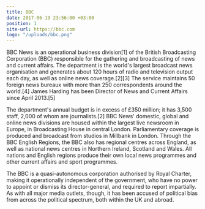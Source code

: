 ```yaml
---
title: BBC
date: 2017-06-19 23:56:00 +03:00
position: 1
site-url: https://bbc.com
logo: "/uploads/bbc.png"
---
```


BBC News is an operational business division[1] of the British Broadcasting Corporation (BBC) responsible for the gathering and broadcasting of news and current affairs. The department is the world's largest broadcast news organisation and generates about 120 hours of radio and television output each day, as well as online news coverage.[2][3] The service maintains 50 foreign news bureaux with more than 250 correspondents around the world.[4] James Harding has been Director of News and Current Affairs since April 2013.[5]

The department's annual budget is in excess of £350 million; it has 3,500 staff, 2,000 of whom are journalists.[2] BBC News' domestic, global and online news divisions are housed within the largest live newsroom in Europe, in Broadcasting House in central London. Parliamentary coverage is produced and broadcast from studios in Millbank in London. Through the BBC English Regions, the BBC also has regional centres across England, as well as national news centres in Northern Ireland, Scotland and Wales. All nations and English regions produce their own local news programmes and other current affairs and sport programmes.

The BBC is a quasi-autonomous corporation authorised by Royal Charter, making it operationally independent of the government, who have no power to appoint or dismiss its director-general, and required to report impartially. As with all major media outlets, though, it has been accused of political bias from across the political spectrum, both within the UK and abroad.